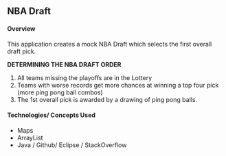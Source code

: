 ## NBA Draft



#### Overview 
This application creates a mock NBA Draft which selects the first overall draft pick. 
  
**DETERMINING THE NBA DRAFT ORDER**  

1) All teams missing the playoffs are in the Lottery  
2) Teams with worse records get more chances at winning a top four pick (more ping pong ball combos)  
3) The 1st overall pick is awarded by a drawing of ping pong balls.




#### Technologies/ Concepts Used
- Maps
- ArrayList
- Java / Github/ Eclipse / StackOverflow


